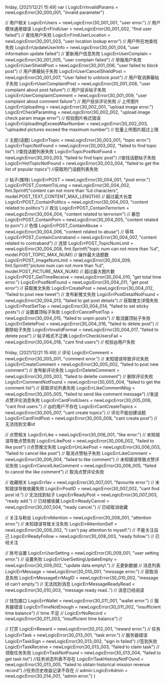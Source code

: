 friday, [2021/12/21 15:49]
var (
 LogicErrInvalidParams = newLogicError(30_000_001, "invalid parameter")

 // 用户相关
 LogicErrUsers                = newLogicError(30_001_001, "user error.")                          // 用户模块通用错误
 LogicErrFindUser             = newLogicError(30_001_002, "find user failed")                     // 查找用户失败
 LogicErrFindUserLocation     = newLogicError(30_001_003, "user location lookup error")           // 用户所在地查找失败
 LogicErrUpdateUserInfo       = newLogicError(30_001_004, "user information update failed")       // 更新用户信息失败
 LogicErrUserComplain         = newLogicError(30_001_005, "user complain failed")                 // 举报用户失败
 LogicErrUserShieldPost       = newLogicError(30_001_006, "user failed to block post")            // 用户屏蔽帖子失败
 LogicErrUserCancelShieldPost = newLogicError(30_001_007, "User failed to unblock post")          // 用户取消屏蔽帖子失败
 LogicErrUserComplaintPost    = newLogicError(30_001_008, "user complaint about post failure")    // 用户投诉帖子失败
 LogicErrUserComplaintComment = newLogicError(30_001_009, "user complaint about comment failure") // 用户投诉评论失败
 // 上传图片
 LogicErrUploadImg                = newLogicError(30_002_001, "upload image error.")
 LogicErrCheckParamImg            = newLogicError(30_002_002, "upload image check param image error")        // 校验图片格式错误
 LogicErrUploadImgExceedMaxNumber = newLogicError(30_002_003, "uploaded pictures exceed the maximum number") // 批量上传图片超过上限

 // 主题(话题)
 LogicErrTopic             = newLogicError(30_003_001, "topic error.")
 LogicErrTopicNotFound     = newLogicError(30_003_002, "failed to find topic list")                //查找话题列表失败
 LogicErrTopicPostNotFound = newLogicError(30_003_003, "failed to find topic post")                //查找话题帖子失败
 LogicErrHotTopicNotFound  = newLogicError(30_003_004, "failed to get the list of popular topics") //获取热门话题列表失败

 // 帖子(推特)
 LogicErrPOST                   = newLogicError(30_004_001, "post error.")
 LogicErrPOST_ContentToLong     = newLogicError(30_004_002, fmt.Sprintf("content can not more than %d characters", model.POST_TEXT_CONTENT_MAX_LENGTH)) // 超过最大长度
 LogicErrPOST_ContainPolitics   = newLogicError(30_004_003, "content related to politics")                                                              // 政治
 LogicErrPOST_ContainTerrorism  = newLogicError(30_004_004, "content related to terrorism")                                                             // 暴恐
 LogicErrPOST_ContainPorn       = newLogicError(30_004_005, "content related to porn")                                                                  // 色情
 LogicErrPOST_ContainAbuse      = newLogicError(30_004_006, "content related to abuse")                                                                 // 辱骂
 LogicErrPOST_ContainContraband = newLogicError(30_004_007, "content related to contraband")                                                            // 违禁
 LogicErrPOST_TopicNumLimit     = newLogicError(30_004_008, fmt.Sprintf("topic num can not more than %d", model.POST_TOPIC_MAX_NUM))                    // 操作最大话题数
 LogicErrPOST_ImageNumLimit     = newLogicError(30_004_009, fmt.Sprintf("picture num can not more than %d", model.POST_PICTURE_MAX_NUM))                // 超过最大图片数
 LogicErrPOST_GetTimeReceive    = newLogicError(30_004_010, "get total time error.")
 LogicErrPostNotFound           = newLogicError(30_004_011, "get post error")             // 获取推文失败
 LogicErrCreatePost             = newLogicError(30_004_012, "failed to post new tweet")   // 发布新推文失败
 LogicErrPostDetailNotFound     = newLogicError(30_004_013, "failed to get post details") // 获取推文详情失败
 LogicErrPostSetTop             = newLogicError(30_004_014, "failed to set sticky posts") // 设置置顶帖子失败
 LogicErrCancelPostTop          = newLogicError(30_004_015, "failed to unpin posts")      // 取消置顶帖子失败
 LogicErrDeletePost             = newLogicError(30_004_016, "failed to delete post")      //  删除帖子失败
 LogicErrInvalidFormat          = newLogicError(30_004_017, "failed to delete post")      //  帖子格式不正确
 LogicErrCheckUsersFail         = newLogicError(30_004_018, "cant find users")            //  校验@用户失败

friday, [2021/12/21 15:49]
// 评论
 LogicErrComment         = newLogicError(30_005_001, "comment error.") // 未知错误导致评论失败
 LogicErrCreateComment   = newLogicError(30_005_002, "failed to post new comment") // 发布新评论失败
 LogicErrDeleteComment   = newLogicError(30_005_003, "failed to delelte comment") // 删除评论失败
 LogicErrCommentNotFound = newLogicError(30_005_004, "failed to get the comment list") // 获取评论列表失败
 LogicErrLikeCommentMsg  = newLogicError(30_005_005, "failed to send like comment message") //发送点赞评论消息失败
LogicErrCantFindUsers    = newLogicError(30_005_006, "cant find users.")                    // @的用户不存在
 LogicErrCantCreateTopics = newLogicError(30_005_007, "cant create topics")                  // 评论不能创建话题
 LogicErrCantFindPost     = newLogicError(30_005_008, "cant create post")                    // 无法找到文章id

// 点赞相关
 LogicErrLike              = newLogicError(30_006_001, "like error.") // 未知错误导致点赞失败
 LogicErrLikePost          = newLogicError(30_006_002, "failed to like post")        //点赞推文失败
 LogicErrUnLikePost        = newLogicError(30_006_003, "failed to cancel like post") // 取消点赞帖子失败
 LogicErrLikeComment       = newLogicError(30_006_004, "failed to like comment") // 未知错误导致点赞评论失败
 LogicErrCancelLikeComment = newLogicError(30_006_005, "failed to cancel the like comment") // 取消点赞评论失败

 // 收藏相关
 LogicErrfav         = newLogicError(30_007_001, "favourite error.") // 未知错误导致收藏失败
 LogicErrPostID      = newLogicError(30_007_002, "cant find post id.") // 无法找到帖子
 LogicErrReadyPost   = newLogicError(30_007_003, "ready add.")         // 已经被收藏
 LogicErrReadyCancel = newLogicError(30_007_004, "ready cancel.")      // 已经取消收藏

 // 关注与粉丝
 LogicErrAttention     = newLogicError(30_008_001, "attention error.") // 未知错误导致关注失败
 LogicErrAttentionSelf = newLogicError(30_008_002, "I can't pay attention to myself.") // 不能关注自己
 LogicErrReadyFollow   = newLogicError(30_008_003, "ready follow.")                    // 已经关注

 // 账号设置
 LogicErrUserSetting            = newLogicError(30_009_001, "user setting error.") // 设置失败
 LogicErrUserSettingUpdateEmpty = newLogicError(30_009_002, "update data empty!.") // 无更新数据
 // 消息列表
 LogicErrMessage          = newLogicError(30_010_001, "message error.") // 获取消息失败
 LogicErrMessageErrMsgID  = newLogicError(30_010_002, "message id can't empty.") // 无法找到消息
 LogicErrMessageReadyRead = newLogicError(30_010_003, "message ready read..")    // 消息已经阅读

 // 钱包接口
 LogicErrWallet        = newLogicError(30_011_001, "wallet error.") // 服务器错误
 LogicErrTimeNotEnough = newLogicError(30_011_002, "insufficient time balance") // time 不足
 // LogicErrNoRecord      = newLogicError(30_011_003, "insufficient time balance") //

 // 打赏
 LogicErrReward = newLogicError(30_012_001, "reward error.")
 // 任务
 LogicErrTask                = newLogicError(30_013_001, "task error.") // 服务器错误
 LogicErrTaskSign            = newLogicError(30_013_002, "sign in failed")                                     //签到失败
 LogicErrTaskReceive         = newLogicError(30_013_003, "failed to claim task")                               //领取任务失败
 LogicErrTaskNotFound        = newLogicError(30_013_004, "failed to get task list")                            //任务状态列表不存在
 LogicErrTaskHistosyNotFOund = newLogicError(30_013_005, "failed to obtain historical mission revenue record") //任务历史收益记录不存在
 // admin
 LogicErrAdmin = newLogicError(30_014_001, "admin error.")
)